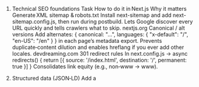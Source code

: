 1. Technical SEO foundations
Task	How to do it in Next.js	Why it matters
Generate XML sitemap & robots.txt	Install next-sitemap and add next-sitemap.config.js, then run during postbuild.	Lets Google discover every URL quickly and tells crawlers what to skip. 
nextjs.org
Canonical / alt versions	Add alternates: { canonical: "...", languages: { "x-default": "/", "en-US": "/en" } } in each page’s metadata export.	Prevents duplicate‑content dilution and enables hreflang if you ever add other locales. 
devdreaming.com
301 redirect rules	In next.config.js → async redirects() { return [{ source: '/index.html', destination: '/', permanent: true }] }	Consolidates link equity (e.g., non‑www → www).

2. Structured data (JSON‑LD)
Add a <script type="application/ld+json"> in generateMetadata() or inside a layout for:

LocalBusiness (name, phone, address, “@type”: "AutoRepair")

Service objects for windshield replacement, residential glass, etc.

BreadcrumbList on multi‑step paths (e.g., /services/auto/windshield-replacement).

Rich snippets boost click‑through and local pack visibility. 
thezenlabs.in

3. Core Web Vitals & performance
Metric	Quick win in Next.js
LCP / INP / CLS	Use next/image with priority on the hero, and responsive sizes; avoid layout shifts with sizes prop. 
nextjs.org
JavaScript weight	Ship static HTML with SSG/ISR for service pages; import libraries dynamically (next/dynamic) so marketing pages stay < 50 KB JS.
Font loading	Switch Google Fonts to next/font/google with display: 'swap' to eliminate render‑blocking CSS.

Tip: enable measurePerformance in next.config.js to log Web Vitals to your analytics.

4. Content & on‑page optimization
Helpful, location‑specific copy – every service page needs ~500 words answering real user questions (Google’s “helpful content” is now core) 
developers.google.com
searchengineland.com
.

Semantic HTML – <h1> only once, logical heading order, and descriptive <alt> on every image.

Internal linking – link from the homepage to each high‑value service page with keyword‑rich anchor text (“windshield replacement Dallas”).

5. Open Graph & social previews
Use the same object you already built, but add an OG image generator (@vercel/og). Dynamic images that include the page title and Dallas skyline consistently boost share‑rate on social platforms.

6. Off‑site & tracking
Item	Action
Google Search Console	Verify, upload the sitemap, and monitor coverage errors.
Local citations	Ensure NAP (Name‑Address‑Phone) consistency on GMB, Yelp, and industry directories.
Web Vitals monitoring	Add @next/third-parties → GoogleAnalytics, then push custom web-vitals events.

7. Optional—but powerful
RSS feed for blog posts to earn backlinks naturally.

PWA manifest (next-pwa) for installability (minor ranking benefit).

Edge middleware to geo‑redirect out‑of‑area users (improves relevancy scores).

How to use this list
Work top‑down. Finish section 1 before moving on.

Commit each change. Use PR descriptions like “Add JSON‑LD LocalBusiness schema.”

Re‑crawl & validate. After deployment, request indexing in Search Console and run a Lighthouse test.

Once each item here is complete, your GlassGo site will check every 2025‑era SEO box—from Google’s latest core‐update guidance to Next.js 15 performance features.